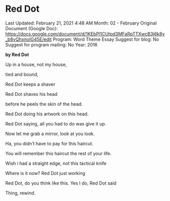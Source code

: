 # Red Dot

Last Updated: February 21, 2021 4:48 AM
Month: 02 - February
Original Document (Google Doc): https://docs.google.com/document/d/1KEbPl1CUtpd3MFaRpTTXwcB3j6k8y_b8vQhxnoIG45E/edit
Program: Word Theme Essay
Suggest for blog: No
Suggest for program mailing: No
Year: 2016

**by Red Dot**

Up in a house, not my house,

tied and bound,

Red Dot keeps a shaver

Red Dot shaves his head

before he peels the skin of the head.

Red Dot doing his artwork on this head.

Red Dot saying, all you had to do was give it up.

Now let me grab a mirror, look at you look.

Ha, you didn’t have to pay for this haircut.

You will remember this haircut the rest of your life.

Wish i had a straight edge, not this tactical knife

Where is it now? Red Dot just working

Red Dot, do you think like this. Yes I do, Red Dot said

Thing, rewind.